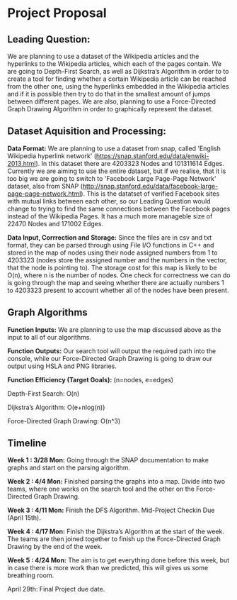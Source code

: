 # Project Proposal

## Leading Question:
We are planning to use a dataset of the Wikipedia articles and the hyperlinks to the Wikipedia articles, which each of the pages contain. We are going to Depth-First Search, as well as Dijkstra’s Algorithm in order to to create a tool for finding whether a certain Wikipedia article can be reached from the other one, using the hyperlinks embedded in the Wikipedia articles and if it is possible then try to do that in the smallest amount of jumps between different pages. We are also, planning to use a Force-Directed Graph Drawing Algorithm in order to graphically represent the dataset.

## Dataset Aquisition and Processing:

**Data Format:** 
We are planning to use a dataset from snap, called 'English Wikipedia hyperlink network' (https://snap.stanford.edu/data/enwiki-2013.html). In this dataset there are 4203323 Nodes and 101311614 Edges. Currently we are aiming to use the entire dataset, but if we realise, that it is too big we are going to switch to 'Facebook Large Page-Page Network' dataset, also from SNAP (http://snap.stanford.edu/data/facebook-large-page-page-network.html). This is the datatset of verified Facebook sites with mutual links between each other, so our Leading Question would change to trying to find the same connections between the Facebook pages instead of the Wikipedia Pages. It has a much more manageble size of 22470 Nodes and 171002 Edges. 

**Data Input, Corrrection and Storage:**
Since the files are in csv and txt format, they can be parsed through using File I/O functions in C++ and stored in the map of nodes using their node assigned numbers from 1 to 4203323 (nodes store the assigned number and the numbers in the vector, that the node is pointing to). The storage cost for this map is likely to be O(n), where n is the number of nodes. One check for correctness we can do is going through the map and seeing whether there are actually numbers 1 to 4203323 present to account whether all of the nodes have been present.

## Graph Algorithms

**Function Inputs:**
We are planning to use the map discussed above as the input to all of our algorithms.

**Function Outputs:**
Our search tool will output the required path into the console, while our Force-Directed Graph Drawing is going to draw our output using HSLA and PNG libraries.

**Function Efficiency (Target Goals):**
(n=nodes, e=edges)

Depth-First Search: O(n) 

Dijkstra’s Algorithm: O(e+nlog(n))

Force-Directed Graph Drawing: O(n^3)

## Timeline
**Week 1 : 3/28 Mon:**
	Going through the SNAP documentation to make graphs and start on the parsing algorithm.

**Week 2 : 4/4 Mon:**
	Finished parsing the graphs into a map.
    Divide into two teams, where one works on the search tool and the other on the Force-Directed Graph Drawing.

**Week 3 : 4/11 Mon:**
	Finish the DFS Algorithm.
	Mid-Project Checkin Due (April 15th).

**Week 4 : 4/17 Mon:**
	Finish the Dijkstra’s Algorithm at the start of the week.
    The teams are then joined together to finish up the Force-Directed Graph Drawing by the end of the week.

**Week 5 : 4/24 Mon:**
    The aim is to get everything done before this week, but in case there is more work than we predicted, this will gives us some breathing room.

April 29th: Final Project due date. 


